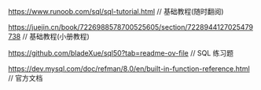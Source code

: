 https://www.runoob.com/sql/sql-tutorial.html // 基础教程(随时翻阅)

https://juejin.cn/book/7226988578700525605/section/7228944127025479738 // 基础教程(小册教程)

https://github.com/bladeXue/sql50?tab=readme-ov-file // SQL 练习题

https://dev.mysql.com/doc/refman/8.0/en/built-in-function-reference.html // 官方文档
